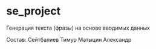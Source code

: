 # se_project
Генерация текста (фразы) на основе вводимых данных



Состав: 
Сейтбалиев Тимур
Матыцин Александр 
